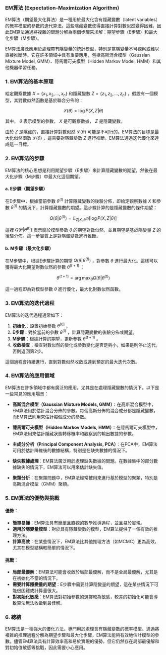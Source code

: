 ### EM算法 (Expectation-Maximization Algorithm)

EM算法（期望最大化算法）是一種用於最大化含有隱藏變數（latent variables）的概率模型的參數的迭代算法。這些隱藏變數使得直接計算對數似然變得困難，因此EM算法通過將複雜的問題分解為兩個步驟來求解：期望步驟（E步驟）和最大化步驟（M步驟）。

EM算法廣泛應用於處理帶有隱變量的統計模型，特別是當隱變量不可觀察或難以直接推斷時。它在許多領域中具有重要應用，包括高斯混合模型（Gaussian Mixture Model, GMM）、隱馬爾可夫模型（Hidden Markov Model, HMM）和其他機器學習任務。

### 1. **EM算法的基本原理**

給定觀察數據  $`X = \{x_1, x_2, ..., x_n\}`$  和隱藏變數  $`Z = \{z_1, z_2, ..., z_n\}`$ ，假設有一個模型，其對數似然函數是基於聯合分佈的：


```math
\mathcal{L}(\theta) = \log P(X, Z | \theta)
```


其中， $`\theta`$  表示模型的參數， $`X`$  是可觀察數據， $`Z`$  是隱藏變數。

由於  $`Z`$  是隱藏的，直接計算對數似然  $`\mathcal{L}(\theta)`$  可能是不可行的。EM算法的目標是最大化似然函數  $`\mathcal{L}(\theta)`$ ，這需要對隱藏變數  $`Z`$  進行推斷。EM算法通過迭代優化來達成這一目標。

### 2. **EM算法的步驟**

EM算法的核心思想是利用期望步驟（E步驟）來計算隱藏變數的期望，然後在最大化步驟（M步驟）中最大化這個期望。

#### a. **E步驟（期望步驟）**

在E步驟中，根據當前參數  $`\theta^{(t)}`$  計算隱藏變數的後驗分佈，即給定觀察數據  $`X`$  和參數  $`\theta^{(t)}`$  的情況下，計算隱藏變數的期望。這步驟計算的是隱藏變數的條件期望：


```math
Q(\theta | \theta^{(t)}) = \mathbb{E}_{Z | X, \theta^{(t)}} [\log P(X, Z | \theta)]
```


這裡  $`Q(\theta | \theta^{(t)})`$  表示關於模型參數  $`\theta`$  的期望對數似然，並且期望是基於隱變量  $`Z`$  的後驗分佈。這一步實質上是對隱藏變數進行推斷。

#### b. **M步驟（最大化步驟）**

在M步驟中，根據E步驟計算的期望  $`Q(\theta | \theta^{(t)})`$ ，對參數  $`\theta`$  進行最大化。這樣可以獲得最大化期望對數似然的參數  $`\theta^{(t+1)}`$ ：


```math
\theta^{(t+1)} = \arg \max_\theta Q(\theta | \theta^{(t)})
```


這一過程即為對模型參數  $`\theta`$  進行優化，最大化對數似然函數。

### 3. **EM算法的迭代過程**

EM算法的迭代過程通常如下：

1. **初始化**：設置初始參數  $`\theta^{(0)}`$ 。
2. **E步驟**：對於當前的參數  $`\theta^{(t)}`$ ，計算隱藏變數的後驗分佈或期望。
3. **M步驟**：根據計算的期望，更新參數  $`\theta^{(t+1)}`$ 。
4. **收斂檢查**：檢查對數似然的變化或參數變化是否足夠小，如果是則停止迭代，否則返回第2步。

這個過程會持續進行，直到對數似然收斂或達到預定的最大迭代次數。

### 4. **EM算法的應用領域**

EM算法在許多領域中都有廣泛的應用，尤其是在處理隱藏變數的情況下。以下是一些常見的應用場景：

- **高斯混合模型（Gaussian Mixture Models, GMM）**：在高斯混合模型中，EM算法用於估計混合分佈的參數。每個高斯分佈的混合成分都是隱藏變數，而EM算法則用來估計每個成分的參數。
  
- **隱馬爾可夫模型（Hidden Markov Models, HMM）**：在隱馬爾可夫模型中，EM算法用來估計隱藏狀態轉移概率和觀察到的輸出數據的參數。

- **主成分分析（Principal Component Analysis, PCA）**：在PCA中，EM算法可用於估計降維後的數據結構，特別是在缺失數據的情況下。

- **缺失數據處理**：EM算法廣泛用於處理缺失數據的問題。在數據集中的部分數據缺失的情況下，EM算法可以用來估計缺失值。

- **聚類分析**：在聚類問題中，EM算法經常被用來進行基於模型的聚類，特別是高斯混合模型（GMM）聚類。

### 5. **EM算法的優勢與挑戰**

#### 優勢：
- **簡單易懂**：EM算法具有簡單且直觀的數學推導過程，並且易於實現。
- **適用於隱變量模型**：對於具有隱藏變數的模型，EM算法提供了一個有效的推理方法。
- **計算高效**：在某些情況下，EM算法比其他推理方法（如MCMC）更為高效，尤其在模型結構較簡單的情況下。

#### 挑戰：
- **局部最優解**：EM算法可能會收斂於局部最優解，而不是全局最優解，尤其是在初始化不當的情況下。
- **需要計算隱變量的期望**：E步驟中需要計算隱變量的期望，這在某些情況下可能很困難或計算量很大。
- **對初始化敏感**：EM算法對初始參數的選擇較為敏感，較差的初始化可能會導致算法無法收斂到最佳解。

### 6. **總結**

EM算法是一種強大的優化方法，專門用於處理含有隱藏變數的概率模型。通過將複雜的推理過程分解為期望步驟和最大化步驟，EM算法能夠有效地估計模型的參數。儘管EM算法具有計算效率高和易於實現的優勢，但它仍然存在局部最優解和對初始值敏感等挑戰，因此需要小心應用。
